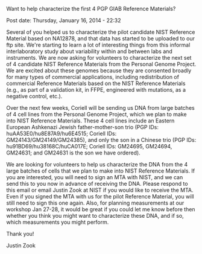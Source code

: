 
Want to help characterize the first 4 PGP GIAB Reference Materials?

Post date: Thursday, January 16, 2014 - 22:32 



Several of you helped us to characterize the pilot candidate NIST Reference Material based on NA12878, and that data has started to be uploaded to our ftp site. We're starting to learn a lot of interesting things from this informal interlaboratory study about variability within and between labs and instruments. We are now asking for volunteers to characterize the next set of 4 candidate NIST Reference Materials from the Personal Genome Project. We are excited about these genomes because they are consented broadly for many types of commercial applications, including redistribution of commercial Reference Materials based on the NIST Reference Materials (e.g., as part of a validation kit, in FFPE, engineered with mutations, as a negative control, etc.).

Over the next few weeks, Coriell will be sending us DNA from large batches of 4 cell lines from the Personal Genome Project, which we plan to make into NIST Reference Materials. These 4 cell lines include an Eastern European Ashkenazi Jewish father-mother-son trio (PGP IDs: huAA53E0/hu8E87A9/hu6E4515; Coriell IDs: GM24143/GM24149/GM24385), and only the son in a Chinese trio (PGP IDs: hu91BD69/hu38168C/huCA017E; Coriell IDs: GM24695, GM24694, GM24631; and GM24631 is the son we have ordered).

We are looking for volunteers to help us characterize the DNA from the 4 large batches of cells that we plan to make into NIST Reference Materials. If you are interested, you will need to sign an MTA with NIST, and we can send this to you now in advance of receiving the DNA. Please respond to this email or email Justin Zook at NIST if you would like to receive the MTA. Even if you signed the MTA with us for the pilot Reference Material, you will still need to sign this one again. Also, for planning measurements at our workshop Jan 27-28, it would be great if you could let me know before then whether you think you might want to characterize these DNA, and if so, which measurements you might perform.

Thank you!

Justin Zook

